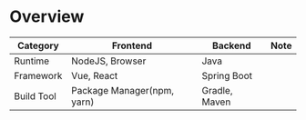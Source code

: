 # Overview

|Category|Frontend|Backend|Note|
|-|-|-|-|
|Runtime|NodeJS, Browser|Java||
|Framework|Vue, React|Spring Boot||
|Build Tool|Package Manager(npm, yarn)|Gradle, Maven||
